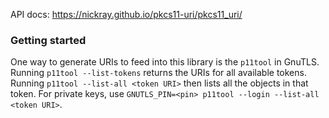 API docs: <https://nickray.github.io/pkcs11-uri/pkcs11_uri/>

### Getting started

One way to generate URIs to feed into this library is the `p11tool` in GnuTLS.
Running `p11tool --list-tokens` returns the URIs for all available tokens.
Running `p11tool --list-all <token URI>` then lists all the objects in that token.
For private keys, use `GNUTLS_PIN=<pin> p11tool --login --list-all <token URI>`.
